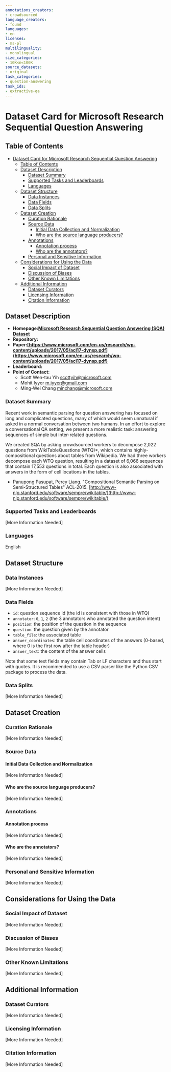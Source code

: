 ```yaml
---
annotations_creators:
- crowdsourced
language_creators:
- found
languages:
- en
licenses:
- ms-pl
multilinguality:
- monolingual
size_categories:
- 10K<n<100K
source_datasets:
- original
task_categories:
- question-answering
task_ids:
- extractive-qa
---
```


# Dataset Card for Microsoft Research Sequential Question Answering

## Table of Contents

- [Dataset Card for Microsoft Research Sequential Question Answering](#dataset-card-for-microsoft-research-sequential-question-answering)
  - [Table of Contents](#table-of-contents)
  - [Dataset Description](#dataset-description)
    - [Dataset Summary](#dataset-summary)
    - [Supported Tasks and Leaderboards](#supported-tasks-and-leaderboards)
    - [Languages](#languages)
  - [Dataset Structure](#dataset-structure)
    - [Data Instances](#data-instances)
    - [Data Fields](#data-fields)
    - [Data Splits](#data-splits)
  - [Dataset Creation](#dataset-creation)
    - [Curation Rationale](#curation-rationale)
    - [Source Data](#source-data)
      - [Initial Data Collection and Normalization](#initial-data-collection-and-normalization)
      - [Who are the source language producers?](#who-are-the-source-language-producers)
    - [Annotations](#annotations)
      - [Annotation process](#annotation-process)
      - [Who are the annotators?](#who-are-the-annotators)
    - [Personal and Sensitive Information](#personal-and-sensitive-information)
  - [Considerations for Using the Data](#considerations-for-using-the-data)
    - [Social Impact of Dataset](#social-impact-of-dataset)
    - [Discussion of Biases](#discussion-of-biases)
    - [Other Known Limitations](#other-known-limitations)
  - [Additional Information](#additional-information)
    - [Dataset Curators](#dataset-curators)
    - [Licensing Information](#licensing-information)
    - [Citation Information](#citation-information)

## Dataset Description

- **Homepage:[Microsoft Research Sequential Question Answering (SQA) Dataset](https://msropendata.com/datasets/b25190ed-0f59-47b1-9211-5962858142c2)**
- **Repository:**
- **Paper:[https://www.microsoft.com/en-us/research/wp-content/uploads/2017/05/acl17-dynsp.pdf](https://www.microsoft.com/en-us/research/wp-content/uploads/2017/05/acl17-dynsp.pdf)**
- **Leaderboard:**
- **Point of Contact:**
  - Scott Wen-tau Yih        scottyih@microsoft.com
  - Mohit Iyyer              m.iyyer@gmail.com
  - Ming-Wei Chang           minchang@microsoft.com

### Dataset Summary

Recent work in semantic parsing for question answering has focused on long and complicated questions, many of which would seem unnatural if asked in a normal conversation between two humans. In an effort to explore a conversational QA setting, we present a more realistic task: answering sequences of simple but inter-related questions.

We created SQA by asking crowdsourced workers to decompose 2,022 questions from WikiTableQuestions (WTQ)*, which contains highly-compositional questions about tables from Wikipedia. We had three workers decompose each WTQ question, resulting in a dataset of 6,066 sequences that contain 17,553 questions in total. Each question is also associated with answers in the form of cell locations in the tables.

- Panupong Pasupat, Percy Liang. "Compositional Semantic Parsing on Semi-Structured Tables" ACL-2015.
  [http://www-nlp.stanford.edu/software/sempre/wikitable/](http://www-nlp.stanford.edu/software/sempre/wikitable/)

### Supported Tasks and Leaderboards

[More Information Needed]

### Languages

English

## Dataset Structure

### Data Instances

[More Information Needed]

### Data Fields

- `id`: question sequence id (the id is consistent with those in WTQ)
- `annotator`: `0`, `1`, `2` (the 3 annotators who annotated the question intent)
- `position`: the position of the question in the sequence
- `question`: the question given by the annotator
- `table_file`: the associated table
- `answer_coordinates`: the table cell coordinates of the answers (0-based, where 0 is the first row after the table header)
- `answer_text`: the content of the answer cells

Note that some text fields may contain Tab or LF characters and thus start with quotes.
It is recommended to use a CSV parser like the Python CSV package to process the data.

### Data Splits

[More Information Needed]

## Dataset Creation

### Curation Rationale

[More Information Needed]

### Source Data

#### Initial Data Collection and Normalization

[More Information Needed]

#### Who are the source language producers?

[More Information Needed]

### Annotations

#### Annotation process

[More Information Needed]

#### Who are the annotators?

[More Information Needed]

### Personal and Sensitive Information

[More Information Needed]

## Considerations for Using the Data

### Social Impact of Dataset

[More Information Needed]

### Discussion of Biases

[More Information Needed]

### Other Known Limitations

[More Information Needed]

## Additional Information

### Dataset Curators

[More Information Needed]

### Licensing Information

[More Information Needed]

### Citation Information

[More Information Needed]
